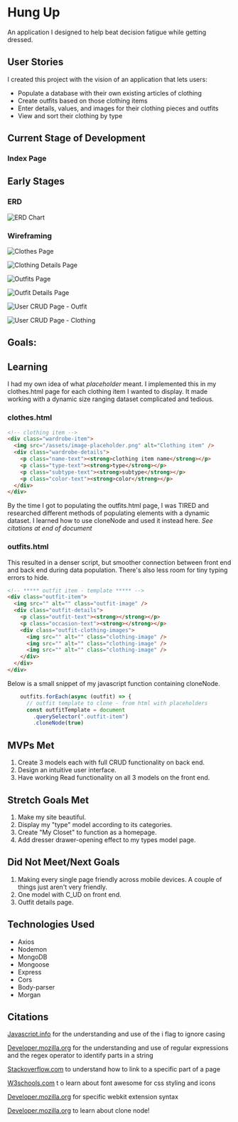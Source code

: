 # Hung Up

An application I designed to help beat decision fatigue while getting dressed.

## User Stories

I created this project with the vision of an application that lets users:

- Populate a database with their own existing articles of clothing
- Create outfits based on those clothing items
- Enter details, values, and images for their clothing pieces and outfits
- View and sort their clothing by type

## Current Stage of Development 

### Index Page  


## Early Stages 

### ERD

![ERD Chart](/client/assets/readme/ERD.png)

### Wireframing

![Clothes Page](/client/assets/readme/Clothing1.png)

![Clothing Details Page](/client/assets/readme/Clothing2.png)

![Outfits Page](/client/assets/readme/Outfits1.png)

![Outfit Details Page](/client/assets/readme/Outfit2.png)

![User CRUD Page - Outfit](/client/assets/readme/CRUD.png)

![User CRUD Page - Clothing](/client/assets/readme/CRUDClothing.png)

## Goals:

## Learning

I had my own idea of what _placeholder_ meant. I implemented this in my clothes.html page for each clothing item I wanted to display. It made working with a dynamic size ranging dataset complicated and tedious.

### clothes.html

```html
<!-- clothing item -->
<div class="wardrobe-item">
  <img src="/assets/image-placeholder.png" alt="Clothing item" />
  <div class="wardrobe-details">
    <p class="name-text"><strong>clothing item name</strong></p>
    <p class="type-text"><strong>type</strong></p>
    <p class="subtype-text"><strong>subtype</strong></p>
    <p class="color-text"><strong>color</strong></p>
  </div>
</div>
```

By the time I got to populating the outfits.html page, I was TIRED and researched different methods of populating elements with a dynamic dataset. I learned how to use cloneNode and used it instead here.
_See citations at end of document_

### outfits.html

This resulted in a denser script, but smoother connection between front end and back end during data population. There's also less room for tiny typing errors to hide.

```html
<!-- ***** outfit item - template ***** -->
<div class="outfit-item">
  <img src="" alt="" class="outfit-image" />
  <div class="outfit-details">
    <p class="outfit-text"><strong></strong></p>
    <p class="occasion-text"><strong></strong></p>
    <div class="outfit-clothing-images">
      <img src="" alt="" class="clothing-image" />
      <img src="" alt="" class="clothing-image" />
      <img src="" alt="" class="clothing-image" />
    </div>
  </div>
</div>
```

Below is a small snippet of my javascript function containing cloneNode.

```js
    outfits.forEach(async (outfit) => {
      // outfit template to clone - from html with placeholders
      const outfitTemplate = document
        .querySelector(".outfit-item")
        .cloneNode(true)
```

## MVPs Met

1.  Create 3 models each with full CRUD functionality on back end.
2.  Design an intuitive user interface.
3.  Have working Read functionality on all 3 models on the front end.

## Stretch Goals Met

1.  Make my site beautiful.
2.  Display my "type" model according to its categories.
3.  Create "My Closet" to function as a homepage.
4.  Add dresser drawer-opening effect to my types model page.

## Did Not Meet/Next Goals

1.  Making every single page friendly across mobile devices. A couple of things just aren't very friendly.
2.  One model with C_UD on front end.
3.  Outfit details page.

## Technologies Used

- Axios
- Nodemon
- MongoDB
- Mongoose
- Express
- Cors
- Body-parser
- Morgan

## Citations

[Javascript.info](https://javascript.info/regexp-introduction)
for the understanding and use of the i flag to ignore casing

[Developer.mozilla.org](https://developer.mozilla.org/en-US/docs/Web/JavaScript/Guide/Regular_expressions)
for the understanding and use of regular expressions and the regex operator to identify parts in a string

[Stackoverflow.com](https://stackoverflow.com/questions/2835140/how-do-i-link-to-part-of-a-page-hash)
to understand how to link to a specific part of a page

[W3schools.com](https://www.w3schools.com/icons/fontawesome_icons_intro.asp#:~:text=You%20place%20Font%20Awesome%20icons,fa%20and%20the%20icon's%20name.)
t o learn about font awesome for css styling and icons

[Developer.mozilla.org](https://developer.mozilla.org/en-US/docs/Web/CSS/WebKit_Extensions)
for specific webkit extension syntax

[Developer.mozilla.org](https://developer.mozilla.org/en-US/docs/Web/API/Node/cloneNode)
to learn about clone node!
